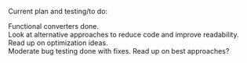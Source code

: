 Current plan and testing/to do:

Functional converters done.  
Look at alternative approaches to reduce code and improve readability.  
Read up on optimization ideas.  
Moderate bug testing done with fixes. Read up on best approaches?
